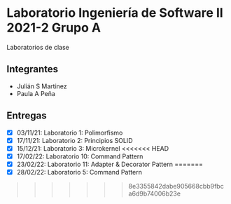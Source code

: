  
# Laboratorio Ingeniería de Software II 2021-2 Grupo A
Laboratorios de clase

## Integrantes
* Julián S Martinez
* Paula A Peña

## Entregas
- [x] 03/11/21: Laboratorio 1: Polimorfismo
- [x] 17/11/21: Laboratorio 2: Principios SOLID
- [x] 15/12/21: Laboratorio 3: Microkernel
<<<<<<< HEAD
- [x] 17/02/22: Laboratorio 10: Command Pattern
- [x] 23/02/22: Laboratorio 11: Adapter & Decorator Pattern
=======
- [x] 28/02/22: Laboratorio 5: Command Pattern

>>>>>>> 8e3355842dabe905668cbb9fbca6d9b74006b23e
